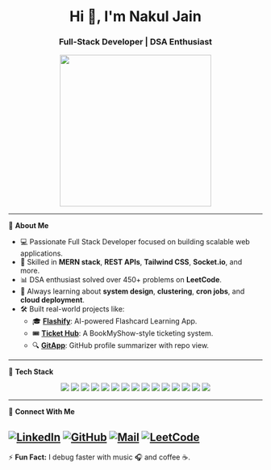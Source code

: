 <h1 align="center">Hi 👋, I'm Nakul Jain</h1>
<h3 align="center">Full-Stack Developer | DSA Enthusiast </h3>

<p align="center">
  <img src="https://cdn.dribbble.com/users/1162077/screenshots/3848914/programmer.gif" width="300" />
</p>

---

🌟 **About Me**

- 💻 Passionate Full Stack Developer focused on building scalable web applications.
- 🔧 Skilled in **MERN stack**, **REST APIs**, **Tailwind CSS**, **Socket.io**, and more.
- 📊 DSA enthusiast solved over 450+ problems on **LeetCode**.
- 🌱 Always learning about **system design**, **clustering**, **cron jobs**, and **cloud deployment**.
- 🛠️ Built real-world projects like:
  - 🎓 [**Flashify**](https://flashify-ai.vercel.app): AI-powered Flashcard Learning App.
  - 🎟️ [**Ticket Hub**](https://tickethub-mern.vercel.app): A BookMyShow-style ticketing system.
  - 🔍 [**GitApp**](https://gitapp-bice.vercel.app): GitHub profile summarizer with repo view.

---

💼 **Tech Stack**

<p align="center">
  <img src="https://img.shields.io/badge/React-61DAFB?logo=react&logoColor=black&style=for-the-badge" />
  <img src="https://img.shields.io/badge/Node.js-339933?logo=node.js&logoColor=white&style=for-the-badge" />
  <img src="https://img.shields.io/badge/Express.js-000000?logo=express&logoColor=white&style=for-the-badge" />
  <img src="https://img.shields.io/badge/MongoDB-47A248?logo=mongodb&logoColor=white&style=for-the-badge" />
  <img src="https://img.shields.io/badge/TailwindCSS-38B2AC?logo=tailwind-css&logoColor=white&style=for-the-badge" />
  <img src="https://img.shields.io/badge/JavaScript-F7DF1E?logo=javascript&logoColor=black&style=for-the-badge" />
  <img src="https://img.shields.io/badge/Vercel-000000?logo=vercel&logoColor=white&style=for-the-badge" />
  <img src="https://img.shields.io/badge/HTML5-E34F26?logo=html5&logoColor=white&style=for-the-badge" />
  <img src="https://img.shields.io/badge/CSS3-1572B6?logo=css3&logoColor=white&style=for-the-badge" />
  <img src="https://img.shields.io/badge/Git-F05032?logo=git&logoColor=white&style=for-the-badge" />
  <img src="https://img.shields.io/badge/GitHub-181717?logo=github&logoColor=white&style=for-the-badge" />
  <img src="https://img.shields.io/badge/VSCode-007ACC?logo=visual-studio-code&logoColor=white&style=for-the-badge" />
  <img src="https://img.shields.io/badge/Redux-764ABC?logo=redux&logoColor=white&style=for-the-badge" />
  <img src="https://img.shields.io/badge/Postman-FF6C37?logo=postman&logoColor=white&style=for-the-badge" />
  <img src="https://img.shields.io/badge/NPM-CB3837?logo=npm&logoColor=white&style=for-the-badge" />
</p>

---




🔗 **Connect With Me**

[![LinkedIn](https://img.shields.io/badge/-LinkedIn-0077B5?logo=linkedin&style=for-the-badge&logoColor=white)](https://www.linkedin.com/in/nakul-jain-79b735261/)
[![GitHub](https://img.shields.io/badge/-GitHub-181717?logo=github&style=for-the-badge&logoColor=white)](https://github.com/nakuljain-git)
[![Mail](https://img.shields.io/badge/-Email-D14836?logo=gmail&style=for-the-badge&logoColor=white)](mailto:nakuljain2712@gmail.com)
[![LeetCode](https://img.shields.io/badge/-LeetCode-FFA116?logo=leetcode&style=for-the-badge&logoColor=black)](https://leetcode.com/guardiancpp)
---

⚡ **Fun Fact:** I debug faster with music 🎧 and coffee ☕.
